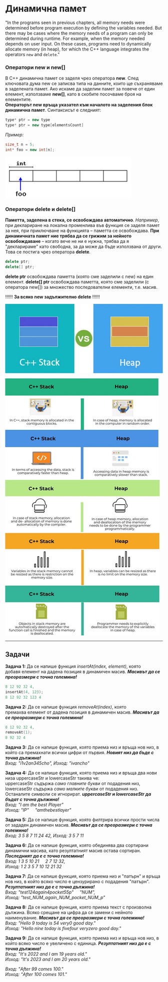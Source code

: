 # Динамична памет
"In the programs seen in previous chapters, all memory needs were determined before program execution by defining the variables needed. But there may be cases where the memory needs of a program can only be determined during runtime. For example, when the memory needed depends on user input. On these cases, programs need to dynamically allocate memory (in heap), for which the C++ language integrates the operators `new` and `delete`."

### Оператори new и new[]
В C++ динамична памет се заделя чрез оператора **new**. След ключовата дума new се записва типа на данните, които ще съхраняваме в заделената памет. Ако искаме да заделим памет за повече от един елемент, използваме **new[]**, като в скобите посочваме броя на елементите.  
**Операторът new връща указател към началото на заделения блок динамична памет**. Синтаксисът е следният:    
```c++
type* ptr = new type
type* ptr = new type[elementsCount]
```

*Пример:*  
```c++
size_t n = 5;
int* foo = new int[n];
```
![alt_text](https://github.com/MariaGrozdeva/Introduction_to_programming_FMI/blob/main/Sem_10/images/Foo.png)  

### Оператори delete и delete[]
**Паметта, заделена в стека, се освобождава автоматично**. *Например*, при деклариране на локална променлива във функция се заделя памет за нея, при приключване на функцията – паметта се освобождава. **При динамичната памет ние трябва да се грижим за нейното освобождаване** – когато вече не ни е нужна, трябва да я "декларираме" като свободна, за да може да бъде използвана от други. Това се постига чрез оператора **delete**.
```c++
delete ptr;
delete[] ptr;
```

**delete ptr** освобождава паметта (която сме заделили с new) на един елемент. **delete[] ptr** освобождава паметта, която сме заделили (с оператора new[]) за множество последователни елементи, т.е. масив.

:bangbang::bangbang::bangbang: **За всяко new задължително delete** :bangbang::bangbang::bangbang:

![alt_text](https://github.com/MariaGrozdeva/Introduction_to_programming_FMI/blob/main/Sem_10/images/StackVsHeap.png)  

![alt_text](https://github.com/MariaGrozdeva/Introduction_to_programming_FMI/blob/main/Sem_10/images/First.png)  
![alt_text](https://github.com/MariaGrozdeva/Introduction_to_programming_FMI/blob/main/Sem_10/images/Second.png)  
![alt_text](https://github.com/MariaGrozdeva/Introduction_to_programming_FMI/blob/main/Sem_10/images/Third.png)  

---

## Задачи
**Задача 1:** Да се напише функция *insertAt(index, element)*, която  
добавя елемент на дадена позиция в динамичен масив. ***Масивът да се преоразмери с точна големина!***  
```c++ 
8 12 92 32 4,
insertAt(4, 123);
8 12 92 32 123 4
```

**Задача 2:** Да се напише функция *removeAt(index)*, която  
премахва елемент от дадена позиция в динамичен масив. ***Масивът да се преоразмери с точна големина!***  
```c++ 
8 12 92 32 4,
removeAt(1);
8 92 32 4
```

**Задача 3:** Да се напише функция, която приема низ и връща нов низ, в който са премахнати всички цифри от първия. ***Новият низ да бъде с точна дължина!***  
*Вход: "i1v2an345cho", Изход: "ivancho"*  

**Задача 4:** Да се напише функция, която приема низ и връща два нови низа uppercaseStr и lowercaseStr такива че:  
uppercaseStr съдържа *само главните букви* от подадения низ,  
lowercaseStr съдържа *само малките букви* от подадения низ.  
Останалите символи се игнорират. ***uppercaseStr и lowercaseStr да бъдат с точна дължина!***  
*Вход: "I am the best Player"  
Изход: "IP" &nbsp;&nbsp;&nbsp; "amthebestlayer"*  

**Задача 5:** Да се напише функция, която филтрира всички прости числа от зададен динамичен масив. ***Масивът да се преоразмери с точна големина!***  
*Вход: 3 5 8 7 11 24 42, Изход: 3 5 7 11*  

**Задача 6:** Да се напише функция, която обединява два сортирани динамични масива, като резултатният масив остава сортиран. ***Последният да е с точна големина!***  
*Вход: 1 3 5 10 21 &nbsp;&nbsp;&nbsp; 2 7 12 32,  
Изход: 1 2 3 5 7 10 12 21 32*  

**Задача 7:** Да се напише функция, която приема низ и "патърн" и връща нов низ, в който всяко число е цензурирано с подадения "патърн". ***Резултатният низ да е с точна дължина!***  
*Вход: "test124again4pocket55p" &nbsp;&nbsp;&nbsp; "_NUM_",  
Изход: "test_NUM_again_NUM_pocket_NUM_p"*  

**Задача 8:** Да се напише функция, която приема текст с произволна дължина. Всяко срещане на цифра да се замени с нейното наименувание. ***Масивът да се преоразмери с точна големина!***  
*Вход: "Hello 9 today is 54 very0 good day."  
Изход: "Hello nine today is fivefour veryzero good day."*  

**Задача 9:** Да се напише функция, която приема низ и връща нов низ, в който всяко число е увеличено с единица. ***Резултатният низ да е с точна дължина!***  
*Вход: "It's 2022 and I am 19 years old."  
Изход: "It's 2023 and I am 20 years old."*  

*Вход: "After 99 comes 100."  
Изход: "After 100 comes 101."*
